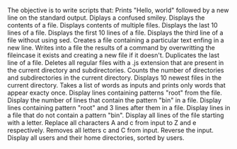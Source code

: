 The objective is to write scripts that:
	Prints "Hello, world" followed by a new line on the standard output.
	Diplays a confused smiley.
	Displays the contents of a file.
	Displays contents of multiple files.
	Displays the last 10 lines of a file.
	Displays the first 10 lines of a file.
	Displays the third line of a file without using sed.
	Creates a file containing a particular text enfing in a new line.
	Writes into a file the results of a command by overwritting the fileincase it exists and creating a new file if it doesn't.
	Duplicates the last line of a file.
	Deletes all regular files with a .js extension that are present in the current directory and subdirectories.
	Counts the number of directories and subdirectories in the current directory.
	Displays 10 newest files in the current directory.
	Takes a list of words as inputs and prints only words that appear exacty once.
	Display lines containing patterns "root" from the file.
	Display the number of lines that contain the pattern "bin" in a file.
	Display lines containing pattern "root" and 3 lines after them in a file.
	Display lines in a file that do not contain a pattern "bin".
	Display all lines of the file starting with a letter.
	Replace all characters A and c from input to Z and e respectively.
	Removes all letters c and C from input.
	Reverse the input.
	Display all users and their home directories, sorted by users.
	
